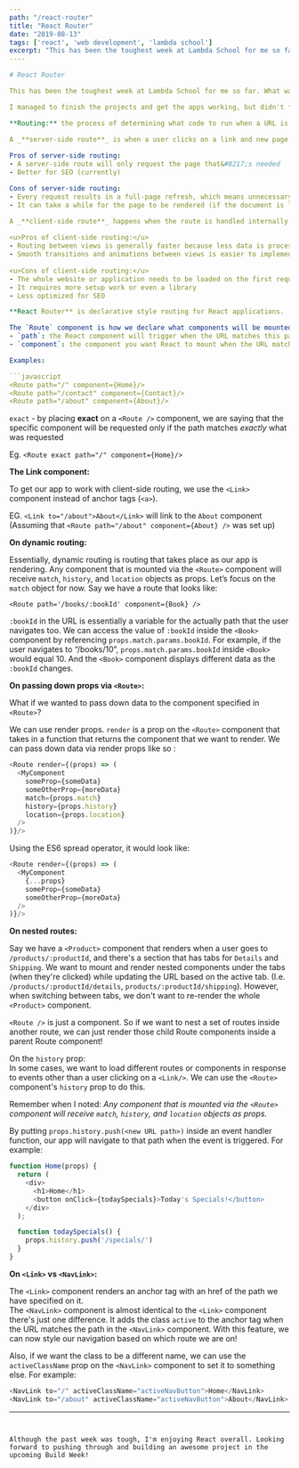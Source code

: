 ```yaml
---
path: "/react-router"
title: "React Router"
date: "2019-08-13"
tags: ['react', 'web development', 'lambda school']
excerpt: "This has been the toughest week at Lambda School for me so far. What was so hard about it?..." 
----

# React Router

This has been the toughest week at Lambda School for me so far. What was so hard about it? Learning React router.

I managed to finish the projects and get the apps working, but didn't fully understand _why_ or _how_ everything worked. This post is a recap of my notes to solidify my knowledge.

**Routing:** the process of determining what code to run when a URL is requested

A _**server-side route**_ is when a user clicks on a link and new page is requested from the server. It completely discards the old page before serving the new document to the user.  
  
Pros of server-side routing:  
- A server-side route will only request the page that&#8217;s needed  
- Better for SEO (currently)

Cons of server-side routing:  
- Every request results in a full-page refresh, which means unnecessary data is being requested (eg. header/footer)  
- It can take a while for the page to be rendered (if the document is large or internet is slow)

A _**client-side route**_ happens when the route is handled internally by the JavaScript that is loaded on the page. When a user clicks on a link, the URL changes but the request to the server is prevented. The whole page won&#8217;t refresh &#8211; there are just some elements inside the application that will change.  
  
<u>Pros of client-side routing:</u>
- Routing between views is generally faster because less data is processed  
- Smooth transitions and animations between views is easier to implement  
  
<u>Cons of client-side routing:</u>  
- The whole website or application needs to be loaded on the first request (and the user may not need all the data)  
- It requires more setup work or even a library  
- Less optimized for SEO

**React Router** is declarative style routing for React applications. 

The `Route` component is how we declare what components will be mounted based on what URLs are requested by the user. It takes in a few props:  
- `path`: the React component will trigger when the URL matches this path  
- `component`: the component you want React to mount when the URL matches the requested path

Examples:

```javascript
<Route path="/" component={Home}/>
<Route path="/contact" component={Contact}/>
<Route path="/about" component={About}/>
```

`exact` - by placing **exact** on a `<Route />` component, we are saying that the specific component will be requested only if the path matches _exactly_ what was requested

Eg. `<Route exact path="/" component={Home}/>`

**The Link component:**

To get our app to work with client-side routing, we use the `<Link>` component instead of anchor tags (`<a>`).  
  
EG. `<Link to="/about">About</Link>` will link to the `About` component (Assuming that `<Route path="/about" component={About} />` was set up)

**On dynamic routing:**  
  
Essentially, dynamic routing is routing that takes place as our app is rendering. Any component that is mounted via the `<Route>` component will receive `match`, `history`, and `location` objects as props. Let&#8217;s focus on the `match` object for now. Say we have a route that looks like:  
  
`<Route path='/books/:bookId' component={Book} />`  
  
`:bookId` in the URL is essentially a variable for the actually path that the user navigates too. We can access the value of `:bookId` inside the `<Book>` component by referencing `props.match.params.bookId`. For example, if the user navigates to &#8220;/books/10&#8221;, `props.match.params.bookId` inside `<Book>` would equal 10. And the `<Book>` component displays different data as the `:bookId` changes.

**On passing down props via `<Route>`:**

What if we wanted to pass down data to the component specified in `<Route>`?  
  
We can use render props. `render` is a prop on the `<Route>` component that takes in a function that returns the component that we want to render. We can pass down data via render props like so :

```javascript
<Route render={(props) => (
  <MyComponent 
    someProp={someData} 
    someOtherProp={moreData} 
    match={props.match}
    history={props.history}
    location={props.location}
  />
)}/>
```

Using the ES6 spread operator, it would look like: 

```javascript
<Route render={(props) => (
  <MyComponent 
    {...props}
    someProp={someData} 
    someOtherProp={moreData} 
  />
)}/>
```

**On nested routes:**
  
Say we have a `<Product>` component that renders when a user goes to `/products/:productId`, and there's a section that has tabs for `Details` and `Shipping`. We want to mount and render nested components under the tabs (when they're clicked) while updating the URL based on the active tab. (I.e. `/products/:productId/details`, `products/:productId/shipping`). However, when switching between tabs, we don't want to re-render the whole `<Product>` component.  
  
`<Route />` is just a component. So if we want to nest a set of routes inside another route, we can just render those child Route components inside a parent Route component!  
  
On the `history` prop:  
In some cases, we want to load different routes or components in response to events other than a user clicking on a `<Link/>`. We can use the `<Route>` component's `history` prop to do this.  
  
Remember when I noted: *Any component that is mounted via the `<Route>` component will receive `match`, `history`, and `location` objects as props.*  
  
By putting `props.history.push(<new URL path>)` inside an event handler function, our app will navigate to that path when the event is triggered. For example:

```javascript
function Home(props) {
  return (
    <div>
      <h1>Home</h1>
      <button onClick={todaySpecials}>Today's Specials!</button>
    </div>
  );

  function todaySpecials() {
    props.history.push('/specials/')
  }
}
```

**On `<Link>` vs `<NavLink>`:**

The `<Link>` component renders an anchor tag with an href of the path we have specified on it.  
The `<NavLink>` component is almost identical to the `<Link>` component there's just one difference. It adds the class `active` to the anchor tag when the URL matches the path in the `<NavLink>` component. With this feature, we can now style our navigation based on which route we are on!  
  
Also, if we want the class to be a different name, we can use the `activeClassName` prop on the `<NavLink>` component to set it to something else. For example:

```javascript
<NavLink to="/" activeClassName="activeNavButton">Home</NavLink>
<NavLink to="/about" activeClassName="activeNavButton">About</NavLink>
```

---
```


Although the past week was tough, I'm enjoying React overall. Looking forward to pushing through and building an awesome project in the upcoming Build Week!
